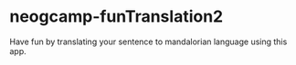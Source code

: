 # neogcamp-funTranslation2
Have fun by translating your sentence to mandalorian language using this app.
